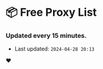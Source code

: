 # :package: Free Proxy List
### Updated every 15 minutes.

- Last updated: `2024-04-28 20:13`

:heart:
